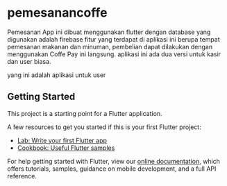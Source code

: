 # pemesanancoffe


Pemesanan App ini dibuat menggunakan flutter dengan database yang digunakan adalah firebase
fitur yang terdapat di aplikasi ini berupa tempat pemesanan makanan dan minuman, pembelian dapat dilakukan
dengan menggunakan Coffe Pay ini langsung. aplikasi ini ada dua versi untuk kasir dan user biasa.

yang ini adalah aplikasi untuk user
## Getting Started

This project is a starting point for a Flutter application.

A few resources to get you started if this is your first Flutter project:

- [Lab: Write your first Flutter app](https://flutter.dev/docs/get-started/codelab)
- [Cookbook: Useful Flutter samples](https://flutter.dev/docs/cookbook)

For help getting started with Flutter, view our
[online documentation](https://flutter.dev/docs), which offers tutorials,
samples, guidance on mobile development, and a full API reference.
